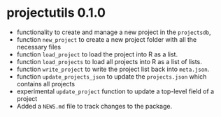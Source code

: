 # projectutils 0.1.0
* functionality to create and manage a new project in the `projectsdb`, 
* function `new_project` to create a new project folder with all the necessary files
* function `load_project` to load the project into R as a list. 
* function `load_projects` to load all projects into R as a list of lists.
* function `write_project` to write the project list back into `meta.json`.
* function `update_projects_json` to update the `projects.json` which contains all projects
* experimental `update_project` function to update a top-level field of a project
* Added a `NEWS.md` file to track changes to the package.

